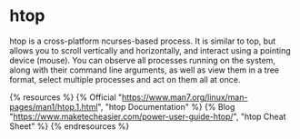 # htop

htop is a cross-platform ncurses-based process. It is similar to top, but allows you to scroll vertically and horizontally, and interact using a pointing device (mouse). You can observe all processes running on the system, along with their command line arguments, as well as view them in a tree format, select multiple processes and act on them all at once.

{% resources %}
  {% Official "https://www.man7.org/linux/man-pages/man1/htop.1.html", "htop Documentation" %}
  {% Blog "https://www.maketecheasier.com/power-user-guide-htop/", "htop Cheat Sheet" %}
{% endresources %}
